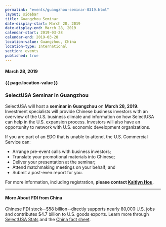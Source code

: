 ```yaml
---
permalink: "events/guangzhou-seminar-0319.html"
layout: sidebar
title: Guangzhou Seminar
date-display-start: March 28, 2019
date-display-end: March 28, 2019
calendar-start: 2019-03-28
calendar-end: 2019-03-28
location-value: Guangzhou, China
location-type: International
section: events
published: true
---
```


#### March 28, 2019

#### {{ page.location-value }}

### SelectUSA Seminar in Guangzhou

SelectUSA will host a **seminar in Guangzhou** on **March 28, 2019**. Investment specialists will provide Chinese business investors with an overview of the U.S. business climate and information on how SelectUSA can help in the U.S. expansion process. Investors will also have an opportunity to network with U.S. economic development organizations.

If you are part of an EDO that is unable to attend, the U.S. Commercial Service can:

* Arrange pre-event calls with business investors;
* Translate your promotional materials into Chinese;
* Deliver your presentation at the seminar;
* Attend matchmaking meetings on your behalf; and
* Submit a post-even report for you.

For more information, including registration, **please contact [Kaitlyn Hou](mailto:yao.hou@trade.gov)**.

---

#### More About FDI from China

Chinese FDI stock--$58 billion--directly supports nearly 80,000 U.S. jobs and contributes $4.7 billion to U.S. goods exports. Learn more through [SelectUSA Stats](https://www.selectusa.gov/selectusa-stats) and the [China fact sheet](https://www.selectusa.gov/country-fact-sheet/China).
